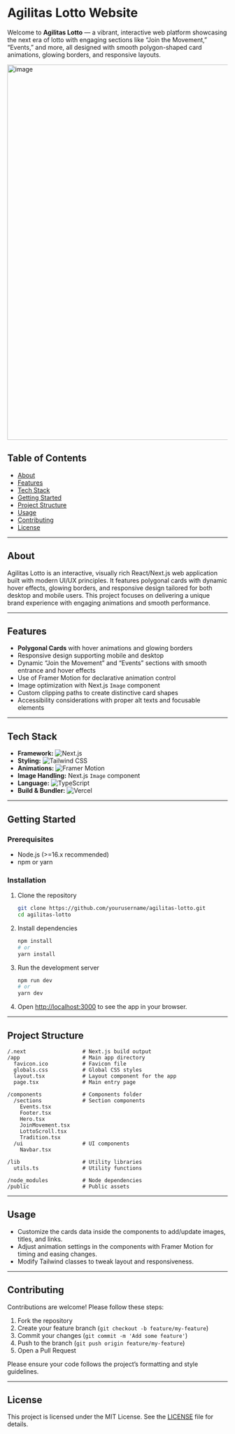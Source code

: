 # Agilitas Lotto Website

Welcome to **Agilitas Lotto** — a vibrant, interactive web platform showcasing the next era of lotto with engaging sections like “Join the Movement,” “Events,” and more, all designed with smooth polygon-shaped card animations, glowing borders, and responsive layouts.

<img width="1913" height="856" alt="image" src="https://github.com/user-attachments/assets/6a22992a-461d-468f-b039-92324c3330ed" />

## Table of Contents

* [About](#about)
* [Features](#features)
* [Tech Stack](#tech-stack)
* [Getting Started](#getting-started)
* [Project Structure](#project-structure)
* [Usage](#usage)
* [Contributing](#contributing)
* [License](#license)

---

## About

Agilitas Lotto is an interactive, visually rich React/Next.js web application built with modern UI/UX principles. It features polygonal cards with dynamic hover effects, glowing borders, and responsive design tailored for both desktop and mobile users. This project focuses on delivering a unique brand experience with engaging animations and smooth performance.

---

## Features

* **Polygonal Cards** with hover animations and glowing borders
* Responsive design supporting mobile and desktop
* Dynamic “Join the Movement” and “Events” sections with smooth entrance and hover effects
* Use of Framer Motion for declarative animation control
* Image optimization with Next.js `Image` component
* Custom clipping paths to create distinctive card shapes
* Accessibility considerations with proper alt texts and focusable elements

---

## Tech Stack

- **Framework:** ![Next.js](https://img.shields.io/badge/Next.js-black?style=flat&logo=next.js)
- **Styling:** ![Tailwind CSS](https://img.shields.io/badge/Tailwind%20CSS-blue?style=flat&logo=tailwind-css)
- **Animations:** ![Framer Motion](https://img.shields.io/badge/Framer%20Motion-pink?style=flat&logo=framer)
- **Image Handling:** Next.js `Image` component
- **Language:** ![TypeScript](https://img.shields.io/badge/TypeScript-skyblue?style=flat&logo=typescript)
- **Build & Bundler:** ![Vercel](https://img.shields.io/badge/Vercel-black?style=flat&logo=vercel)

---

## Getting Started

### Prerequisites

* Node.js (>=16.x recommended)
* npm or yarn

### Installation

1. Clone the repository

   ```bash
   git clone https://github.com/yourusername/agilitas-lotto.git
   cd agilitas-lotto
   ```

2. Install dependencies

   ```bash
   npm install
   # or
   yarn install
   ```

3. Run the development server

   ```bash
   npm run dev
   # or
   yarn dev
   ```

4. Open [http://localhost:3000](http://localhost:3000) to see the app in your browser.

---

## Project Structure

```
/.next                  # Next.js build output
/app                    # Main app directory
  favicon.ico           # Favicon file
  globals.css           # Global CSS styles
  layout.tsx            # Layout component for the app
  page.tsx              # Main entry page

/components             # Components folder
  /sections             # Section components
    Events.tsx
    Footer.tsx
    Hero.tsx
    JoinMovement.tsx
    LottoScroll.tsx
    Tradition.tsx
  /ui                   # UI components
    Navbar.tsx

/lib                    # Utility libraries
  utils.ts              # Utility functions

/node_modules           # Node dependencies
/public                 # Public assets
```

---

## Usage

* Customize the cards data inside the components to add/update images, titles, and links.
* Adjust animation settings in the components with Framer Motion for timing and easing changes.
* Modify Tailwind classes to tweak layout and responsiveness.

---

## Contributing

Contributions are welcome! Please follow these steps:

1. Fork the repository
2. Create your feature branch (`git checkout -b feature/my-feature`)
3. Commit your changes (`git commit -m 'Add some feature'`)
4. Push to the branch (`git push origin feature/my-feature`)
5. Open a Pull Request

Please ensure your code follows the project’s formatting and style guidelines.

---

## License

This project is licensed under the MIT License. See the [LICENSE](LICENSE) file for details.
